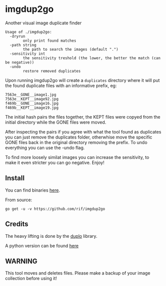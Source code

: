 # imgdup2go
Another visual image duplicate finder

```
Usage of ./imgdup2go:
  -dryrun
    	only print found matches
  -path string
    	the path to search the images (default ".")
  -sensitivity int
    	the sensitivity treshold (the lower, the better the match (can be negative))
  -undo
    	restore removed duplicates
```

Upon running imgdup2go will create a ``duplicates`` directory where it will put the found duplicate files with an informative prefix, eg:

```
7563e__GONE__image1.jpg
7563e__KEPT__image92.jpg
f469b__GONE__image16.jpg
f469b__KEPT__image19.jpg
```

The initial hash pairs the files together, the KEPT files were copyed from the initial directory while the GONE files were moved.

After inspecting the pairs if you agree with what the tool found as duplicates you can just remove the duplicates folder, otherwhise move the specific GONE files back in the original directory removing the prefix.
To undo everything you can use the -undo flag.

To find more loosely similat images you can increase the sensitivity, to make it even stricter you can go negative. Enjoy!

## Install

You can find binaries [here](https://github.com/rif/imgdup2go/releases).

From source:
```
go get -u -v https://github.com/rif/imgdup2go
```
## Credits
The heavy lifting is done by the [duplo](https://github.com/rivo/duplo) library.

A python version can be found [here](https://github.com/rif/imgdup)

## WARNING
This tool moves and deletes files. Please make a backup of your image collection before using it!

